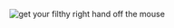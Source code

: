 ![get your filthy right hand off the mouse](https://upload.wikimedia.org/wikipedia/commons/thumb/b/b0/Hand_of_Glory.jpg/1920px-Hand_of_Glory.jpg)

